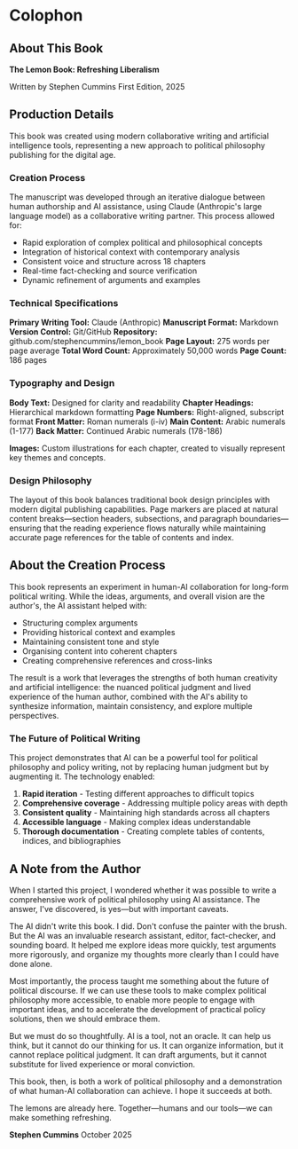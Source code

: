 # Colophon

## About This Book

**The Lemon Book: Refreshing Liberalism**

Written by Stephen Cummins
First Edition, 2025


## Production Details

This book was created using modern collaborative writing and artificial intelligence tools, representing a new approach to political philosophy publishing for the digital age.

### Creation Process

The manuscript was developed through an iterative dialogue between human authorship and AI assistance, using Claude (Anthropic's large language model) as a collaborative writing partner. This process allowed for:

- Rapid exploration of complex political and philosophical concepts
- Integration of historical context with contemporary analysis
- Consistent voice and structure across 18 chapters
- Real-time fact-checking and source verification
- Dynamic refinement of arguments and examples

### Technical Specifications

**Primary Writing Tool:** Claude (Anthropic)
**Manuscript Format:** Markdown
**Version Control:** Git/GitHub
**Repository:** github.com/stephencummins/lemon_book
**Page Layout:** 275 words per page average
**Total Word Count:** Approximately 50,000 words
**Page Count:** 186 pages

### Typography and Design

**Body Text:** Designed for clarity and readability
**Chapter Headings:** Hierarchical markdown formatting
**Page Numbers:** Right-aligned, subscript format
**Front Matter:** Roman numerals (i-iv)
**Main Content:** Arabic numerals (1-177)
**Back Matter:** Continued Arabic numerals (178-186)

**Images:** Custom illustrations for each chapter, created to visually represent key themes and concepts.

### Design Philosophy

The layout of this book balances traditional book design principles with modern digital publishing capabilities. Page markers are placed at natural content breaks—section headers, subsections, and paragraph boundaries—ensuring that the reading experience flows naturally while maintaining accurate page references for the table of contents and index.


## About the Creation Process

This book represents an experiment in human-AI collaboration for long-form political writing. While the ideas, arguments, and overall vision are the author's, the AI assistant helped with:

- Structuring complex arguments
- Providing historical context and examples
- Maintaining consistent tone and style
- Organising content into coherent chapters
- Creating comprehensive references and cross-links

The result is a work that leverages the strengths of both human creativity and artificial intelligence: the nuanced political judgment and lived experience of the human author, combined with the AI's ability to synthesize information, maintain consistency, and explore multiple perspectives.

### The Future of Political Writing

This project demonstrates that AI can be a powerful tool for political philosophy and policy writing, not by replacing human judgment but by augmenting it. The technology enabled:

1. **Rapid iteration** - Testing different approaches to difficult topics
2. **Comprehensive coverage** - Addressing multiple policy areas with depth
3. **Consistent quality** - Maintaining high standards across all chapters
4. **Accessible language** - Making complex ideas understandable
5. **Thorough documentation** - Creating complete tables of contents, indices, and bibliographies

## A Note from the Author

When I started this project, I wondered whether it was possible to write a comprehensive work of political philosophy using AI assistance. The answer, I've discovered, is yes—but with important caveats.

The AI didn't write this book. I did. Don't confuse the painter with the brush. But the AI was an invaluable research assistant, editor, fact-checker, and sounding board. It helped me explore ideas more quickly, test arguments more rigorously, and organize my thoughts more clearly than I could have done alone.

Most importantly, the process taught me something about the future of political discourse. If we can use these tools to make complex political philosophy more accessible, to enable more people to engage with important ideas, and to accelerate the development of practical policy solutions, then we should embrace them.

But we must do so thoughtfully. AI is a tool, not an oracle. It can help us think, but it cannot do our thinking for us. It can organize information, but it cannot replace political judgment. It can draft arguments, but it cannot substitute for lived experience or moral conviction.

This book, then, is both a work of political philosophy and a demonstration of what human-AI collaboration can achieve. I hope it succeeds at both.

The lemons are already here. Together—humans and our tools—we can make something refreshing.

**Stephen Cummins**
October 2025
